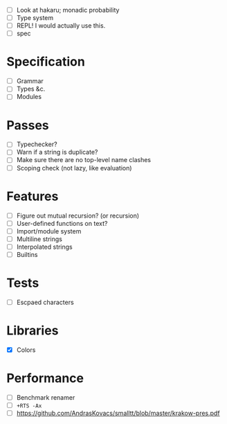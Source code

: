 - [ ] Look at hakaru; monadic probability
- [ ] Type system
- [ ] REPL! I would actually use this.
- [ ] spec
# Specification
- [ ] Grammar
- [ ] Types &c.
- [ ] Modules
# Passes
- [ ] Typechecker?
- [ ] Warn if a string is duplicate?
- [ ] Make sure there are no top-level name clashes
- [ ] Scoping check (not lazy, like evaluation)
# Features
- [ ] Figure out mutual recursion? (or recursion)
- [ ] User-defined functions on text?
- [ ] Import/module system
- [ ] Multiline strings
- [ ] Interpolated strings
- [ ] Builtins
# Tests
- [ ] Escpaed characters
# Libraries
- [x] Colors
# Performance
- [ ] Benchmark renamer
- [ ] `+RTS -Ax`
- [ ] https://github.com/AndrasKovacs/smalltt/blob/master/krakow-pres.pdf

